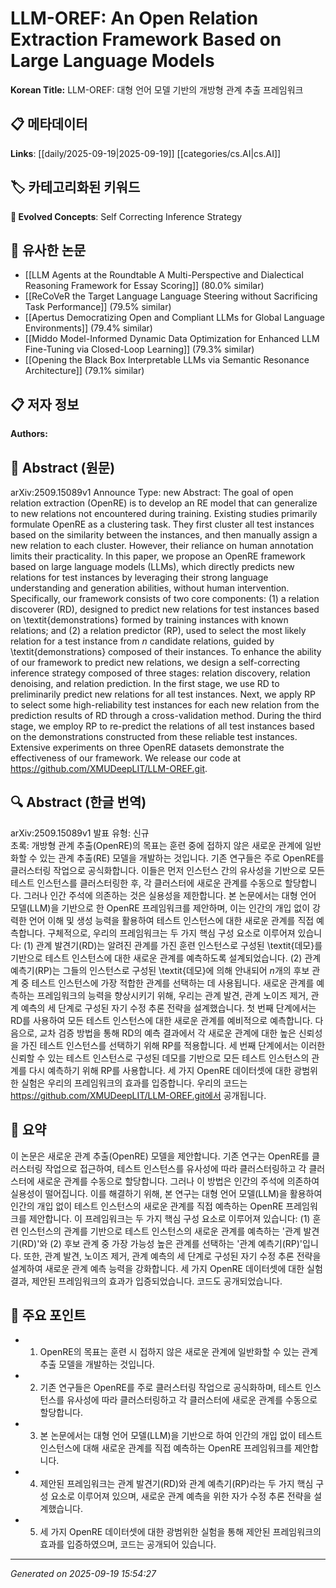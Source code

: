 
# LLM-OREF: An Open Relation Extraction Framework Based on Large Language Models

**Korean Title:** LLM-OREF: 대형 언어 모델 기반의 개방형 관계 추출 프레임워크

## 📋 메타데이터

**Links**: [[daily/2025-09-19|2025-09-19]] [[categories/cs.AI|cs.AI]]

## 🏷️ 카테고리화된 키워드
**🚀 Evolved Concepts**: Self Correcting Inference Strategy

## 🔗 유사한 논문
- [[LLM Agents at the Roundtable A Multi-Perspective and Dialectical Reasoning Framework for Essay Scoring]] (80.0% similar)
- [[ReCoVeR the Target Language Language Steering without Sacrificing Task Performance]] (79.5% similar)
- [[Apertus Democratizing Open and Compliant LLMs for Global Language Environments]] (79.4% similar)
- [[Middo Model-Informed Dynamic Data Optimization for Enhanced LLM Fine-Tuning via Closed-Loop Learning]] (79.3% similar)
- [[Opening the Black Box Interpretable LLMs via Semantic Resonance Architecture]] (79.1% similar)

## 📋 저자 정보

**Authors:** 

## 📄 Abstract (원문)

arXiv:2509.15089v1 Announce Type: new 
Abstract: The goal of open relation extraction (OpenRE) is to develop an RE model that can generalize to new relations not encountered during training. Existing studies primarily formulate OpenRE as a clustering task. They first cluster all test instances based on the similarity between the instances, and then manually assign a new relation to each cluster. However, their reliance on human annotation limits their practicality. In this paper, we propose an OpenRE framework based on large language models (LLMs), which directly predicts new relations for test instances by leveraging their strong language understanding and generation abilities, without human intervention. Specifically, our framework consists of two core components: (1) a relation discoverer (RD), designed to predict new relations for test instances based on \textit{demonstrations} formed by training instances with known relations; and (2) a relation predictor (RP), used to select the most likely relation for a test instance from $n$ candidate relations, guided by \textit{demonstrations} composed of their instances. To enhance the ability of our framework to predict new relations, we design a self-correcting inference strategy composed of three stages: relation discovery, relation denoising, and relation prediction. In the first stage, we use RD to preliminarily predict new relations for all test instances. Next, we apply RP to select some high-reliability test instances for each new relation from the prediction results of RD through a cross-validation method. During the third stage, we employ RP to re-predict the relations of all test instances based on the demonstrations constructed from these reliable test instances. Extensive experiments on three OpenRE datasets demonstrate the effectiveness of our framework. We release our code at https://github.com/XMUDeepLIT/LLM-OREF.git.

## 🔍 Abstract (한글 번역)

arXiv:2509.15089v1 발표 유형: 신규  
초록: 개방형 관계 추출(OpenRE)의 목표는 훈련 중에 접하지 않은 새로운 관계에 일반화할 수 있는 관계 추출(RE) 모델을 개발하는 것입니다. 기존 연구들은 주로 OpenRE를 클러스터링 작업으로 공식화합니다. 이들은 먼저 인스턴스 간의 유사성을 기반으로 모든 테스트 인스턴스를 클러스터링한 후, 각 클러스터에 새로운 관계를 수동으로 할당합니다. 그러나 인간 주석에 의존하는 것은 실용성을 제한합니다. 본 논문에서는 대형 언어 모델(LLM)을 기반으로 한 OpenRE 프레임워크를 제안하며, 이는 인간의 개입 없이 강력한 언어 이해 및 생성 능력을 활용하여 테스트 인스턴스에 대한 새로운 관계를 직접 예측합니다. 구체적으로, 우리의 프레임워크는 두 가지 핵심 구성 요소로 이루어져 있습니다: (1) 관계 발견기(RD)는 알려진 관계를 가진 훈련 인스턴스로 구성된 \textit{데모}를 기반으로 테스트 인스턴스에 대한 새로운 관계를 예측하도록 설계되었습니다. (2) 관계 예측기(RP)는 그들의 인스턴스로 구성된 \textit{데모}에 의해 안내되어 $n$개의 후보 관계 중 테스트 인스턴스에 가장 적합한 관계를 선택하는 데 사용됩니다. 새로운 관계를 예측하는 프레임워크의 능력을 향상시키기 위해, 우리는 관계 발견, 관계 노이즈 제거, 관계 예측의 세 단계로 구성된 자기 수정 추론 전략을 설계했습니다. 첫 번째 단계에서는 RD를 사용하여 모든 테스트 인스턴스에 대한 새로운 관계를 예비적으로 예측합니다. 다음으로, 교차 검증 방법을 통해 RD의 예측 결과에서 각 새로운 관계에 대한 높은 신뢰성을 가진 테스트 인스턴스를 선택하기 위해 RP를 적용합니다. 세 번째 단계에서는 이러한 신뢰할 수 있는 테스트 인스턴스로 구성된 데모를 기반으로 모든 테스트 인스턴스의 관계를 다시 예측하기 위해 RP를 사용합니다. 세 가지 OpenRE 데이터셋에 대한 광범위한 실험은 우리의 프레임워크의 효과를 입증합니다. 우리의 코드는 https://github.com/XMUDeepLIT/LLM-OREF.git에서 공개됩니다.

## 📝 요약

이 논문은 새로운 관계 추출(OpenRE) 모델을 제안합니다. 기존 연구는 OpenRE를 클러스터링 작업으로 접근하여, 테스트 인스턴스를 유사성에 따라 클러스터링하고 각 클러스터에 새로운 관계를 수동으로 할당합니다. 그러나 이 방법은 인간의 주석에 의존하여 실용성이 떨어집니다. 이를 해결하기 위해, 본 연구는 대형 언어 모델(LLM)을 활용하여 인간의 개입 없이 테스트 인스턴스의 새로운 관계를 직접 예측하는 OpenRE 프레임워크를 제안합니다. 이 프레임워크는 두 가지 핵심 구성 요소로 이루어져 있습니다: (1) 훈련 인스턴스의 관계를 기반으로 테스트 인스턴스의 새로운 관계를 예측하는 '관계 발견기(RD)'와 (2) 후보 관계 중 가장 가능성 높은 관계를 선택하는 '관계 예측기(RP)'입니다. 또한, 관계 발견, 노이즈 제거, 관계 예측의 세 단계로 구성된 자기 수정 추론 전략을 설계하여 새로운 관계 예측 능력을 강화합니다. 세 가지 OpenRE 데이터셋에 대한 실험 결과, 제안된 프레임워크의 효과가 입증되었습니다. 코드도 공개되었습니다.

## 🎯 주요 포인트

- 1. OpenRE의 목표는 훈련 시 접하지 않은 새로운 관계에 일반화할 수 있는 관계 추출 모델을 개발하는 것입니다.

- 2. 기존 연구들은 OpenRE를 주로 클러스터링 작업으로 공식화하며, 테스트 인스턴스를 유사성에 따라 클러스터링하고 각 클러스터에 새로운 관계를 수동으로 할당합니다.

- 3. 본 논문에서는 대형 언어 모델(LLM)을 기반으로 하여 인간의 개입 없이 테스트 인스턴스에 대해 새로운 관계를 직접 예측하는 OpenRE 프레임워크를 제안합니다.

- 4. 제안된 프레임워크는 관계 발견기(RD)와 관계 예측기(RP)라는 두 가지 핵심 구성 요소로 이루어져 있으며, 새로운 관계 예측을 위한 자가 수정 추론 전략을 설계했습니다.

- 5. 세 가지 OpenRE 데이터셋에 대한 광범위한 실험을 통해 제안된 프레임워크의 효과를 입증하였으며, 코드는 공개되어 있습니다.

---

*Generated on 2025-09-19 15:54:27*